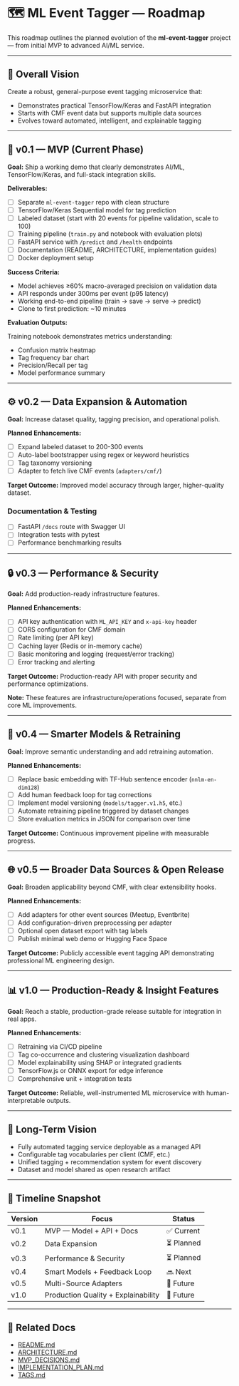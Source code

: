 # 🗺️ ML Event Tagger — Roadmap

This roadmap outlines the planned evolution of the **ml-event-tagger** project — from initial MVP to advanced AI/ML service.

---

## 🎯 Overall Vision

Create a robust, general-purpose event tagging microservice that:

-   Demonstrates practical TensorFlow/Keras and FastAPI integration
-   Starts with CMF event data but supports multiple data sources
-   Evolves toward automated, intelligent, and explainable tagging

---

## 🚀 v0.1 — MVP (Current Phase)

**Goal:** Ship a working demo that clearly demonstrates AI/ML, TensorFlow/Keras, and full-stack integration skills.

**Deliverables:**

-   [ ] Separate `ml-event-tagger` repo with clean structure
-   [ ] TensorFlow/Keras Sequential model for tag prediction
-   [ ] Labeled dataset (start with 20 events for pipeline validation, scale to 100)
-   [ ] Training pipeline (`train.py` and notebook with evaluation plots)
-   [ ] FastAPI service with `/predict` and `/health` endpoints
-   [ ] Documentation (README, ARCHITECTURE, implementation guides)
-   [ ] Docker deployment setup

**Success Criteria:**

-   Model achieves ≥60% macro-averaged precision on validation data
-   API responds under 300ms per event (p95 latency)
-   Working end-to-end pipeline (train → save → serve → predict)
-   Clone to first prediction: ~10 minutes

**Evaluation Outputs:**

Training notebook demonstrates metrics understanding:

-   Confusion matrix heatmap
-   Tag frequency bar chart
-   Precision/Recall per tag
-   Model performance summary

---

## ⚙️ v0.2 — Data Expansion & Automation

**Goal:** Increase dataset quality, tagging precision, and operational polish.

**Planned Enhancements:**

-   [ ] Expand labeled dataset to 200-300 events
-   [ ] Auto-label bootstrapper using regex or keyword heuristics
-   [ ] Tag taxonomy versioning
-   [ ] Adapter to fetch live CMF events (`adapters/cmf/`)

**Target Outcome:** Improved model accuracy through larger, higher-quality dataset.

### Documentation & Testing

-   [ ] FastAPI `/docs` route with Swagger UI
-   [ ] Integration tests with pytest
-   [ ] Performance benchmarking results

---

## 🔒 v0.3 — Performance & Security

**Goal:** Add production-ready infrastructure features.

**Planned Enhancements:**

-   [ ] API key authentication with `ML_API_KEY` and `x-api-key` header
-   [ ] CORS configuration for CMF domain
-   [ ] Rate limiting (per API key)
-   [ ] Caching layer (Redis or in-memory cache)
-   [ ] Basic monitoring and logging (request/error tracking)
-   [ ] Error tracking and alerting

**Target Outcome:** Production-ready API with proper security and performance optimizations.

**Note:** These features are infrastructure/operations focused, separate from core ML improvements.

---

## 🧠 v0.4 — Smarter Models & Retraining

**Goal:** Improve semantic understanding and add retraining automation.

**Planned Enhancements:**

-   [ ] Replace basic embedding with TF-Hub sentence encoder (`nnlm-en-dim128`)
-   [ ] Add human feedback loop for tag corrections
-   [ ] Implement model versioning (`models/tagger.v1.h5`, etc.)
-   [ ] Automate retraining pipeline triggered by dataset changes
-   [ ] Store evaluation metrics in JSON for comparison over time

**Target Outcome:** Continuous improvement pipeline with measurable progress.

---

## 🌐 v0.5 — Broader Data Sources & Open Release

**Goal:** Broaden applicability beyond CMF, with clear extensibility hooks.

**Planned Enhancements:**

-   [ ] Add adapters for other event sources (Meetup, Eventbrite)
-   [ ] Add configuration-driven preprocessing per adapter
-   [ ] Optional open dataset export with tag labels
-   [ ] Publish minimal web demo or Hugging Face Space

**Target Outcome:** Publicly accessible event tagging API demonstrating professional ML engineering design.

---

## 📊 v1.0 — Production-Ready & Insight Features

**Goal:** Reach a stable, production-grade release suitable for integration in real apps.

**Planned Enhancements:**

-   [ ] Retraining via CI/CD pipeline
-   [ ] Tag co-occurrence and clustering visualization dashboard
-   [ ] Model explainability using SHAP or integrated gradients
-   [ ] TensorFlow.js or ONNX export for edge inference
-   [ ] Comprehensive unit + integration tests

**Target Outcome:** Reliable, well-instrumented ML microservice with human-interpretable outputs.

---

## 🧭 Long-Term Vision

-   Fully automated tagging service deployable as a managed API
-   Configurable tag vocabularies per client (CMF, etc.)
-   Unified tagging + recommendation system for event discovery
-   Dataset and model shared as open research artifact

---

## 📅 Timeline Snapshot

| Version | Focus                               | Status     |
| ------- | ----------------------------------- | ---------- |
| v0.1    | MVP — Model + API + Docs            | ✅ Current |
| v0.2    | Data Expansion                      | ⏳ Planned |
| v0.3    | Performance & Security              | ⏳ Planned |
| v0.4    | Smart Models + Feedback Loop        | 🔜 Next    |
| v0.5    | Multi-Source Adapters               | 🧭 Future  |
| v1.0    | Production Quality + Explainability | 🧭 Future  |

---

## 🧩 Related Docs

-   [README.md](../README.md)
-   [ARCHITECTURE.md](./ARCHITECTURE.md)
-   [MVP_DECISIONS.md](./MVP_DECISIONS.md)
-   [IMPLEMENTATION_PLAN.md](./IMPLEMENTATION_PLAN.md)
-   [TAGS.md](./TAGS.md)
